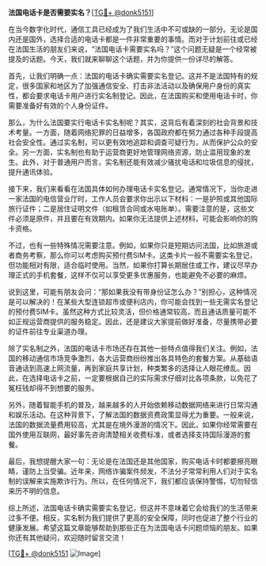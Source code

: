 **法国电话卡是否需要实名？**[[TG💪+ @donk5151](https://t.me/s/donk5151)]

在当今数字化时代，通信工具已经成为了我们生活中不可或缺的一部分。无论是国内还是国外，选择合适的电话卡都是一件非常重要的事情。而对于计划前往或已经在法国生活的朋友们来说，“法国电话卡需要实名吗？”这个问题无疑是一个经常被提及的话题。今天，我们就来聊聊这个话题，并为你提供一份详尽的解答。

首先，让我们明确一点：法国的电话卡确实需要实名登记。这并不是法国特有的规定，很多国家和地区为了加强通信安全、打击非法活动以及确保用户身份的真实性，都会要求电话卡用户进行实名制登记。因此，在法国购买和使用电话卡时，你需要准备好有效的个人身份证件。

那么，为什么法国要实行电话卡实名制呢？其实，这背后有着深刻的社会背景和技术考量。一方面，随着网络犯罪的日益增多，各国政府都在努力通过各种手段提高社会安全性。通过实名制，可以更有效地追踪和调查可疑行为，从而保护公众的安全。另一方面，实名制也有助于运营商更好地管理网络资源，防止滥用现象的发生。此外，对于普通用户而言，实名制还能有效减少骚扰电话和垃圾信息的侵扰，提升通讯体验。

接下来，我们来看看在法国具体如何办理电话卡实名登记。通常情况下，当你走进一家法国的电信营业厅时，工作人员会要求你出示以下材料：一是护照或其他国际旅行证件；二是居住证明文件（如租赁合同或水电账单）。需要注意的是，这些文件必须是原件，并且要在有效期内。如果你无法提供上述材料，可能会影响你的购卡资格。

不过，也有一些特殊情况需要注意。例如，如果你只是短期访问法国，比如旅游或者商务考察，那么你可以考虑购买预付费SIM卡。这类卡片一般不需要实名登记，但功能相对有限，适合临时使用。当然，如果你打算长期居住或工作，建议尽早办理正式的手机套餐，这样不仅可以享受更多优惠服务，也能避免不必要的麻烦。

说到这里，可能有朋友会问：“那如果我没有带身份证怎么办？”别担心，这种情况是可以解决的！在某些大型连锁超市或便利店内，你可能会找到一些无需实名登记的预付费SIM卡。虽然这种方式比较灵活，但价格通常较高，而且通话质量可能不如正规运营商提供的服务稳定。因此，还是建议大家提前做好准备，尽量携带必要的证件前往专业渠道办理。

除了实名制之外，法国的电话卡市场还存在其他一些特点值得我们关注。例如，法国的移动通信市场竞争激烈，各大运营商纷纷推出各具特色的套餐方案。从基础语音通话到高速上网流量，再到家庭共享计划，种类繁多的选择让人眼花缭乱。因此，在选择电话卡之前，一定要根据自己的实际需求仔细对比各项条款，以免花了冤枉钱却得不到想要的服务。

另外，随着智能手机的普及，越来越多的人开始依赖移动数据网络来进行日常沟通和娱乐活动。在这种背景下，了解法国的数据资费政策显得尤为重要。一般来说，法国的数据流量费用较高，尤其是在境外漫游的情况下。因此，如果你经常需要在国外使用互联网，最好事先咨询清楚相关收费标准，或者选择支持国际漫游的套餐。

最后，我想提醒大家一句：无论是在法国还是其他国家，购买电话卡时都要擦亮眼睛，谨防上当受骗。近年来，网络诈骗案件频发，不法分子常常利用人们对于实名制的误解来实施欺诈行为。所以，在任何情况下，我们都应该保持警惕，切勿轻信来历不明的信息。

综上所述，法国电话卡确实需要实名登记，但这并不意味着它会给我们的生活带来过多不便。相反，实名制为我们提供了更高的安全保障，同时也促进了整个行业的健康发展。希望这篇文章能够帮助到那些正在为法国电话卡问题烦恼的朋友。如果你还有其他疑问，欢迎随时留言交流！

[[TG💪+ @donk5151](https://t.me/s/donk5151) ![Image](https://i.postimg.cc/rwNCRYN7/Snipaste-2025-04-30-17-27-05.png)]